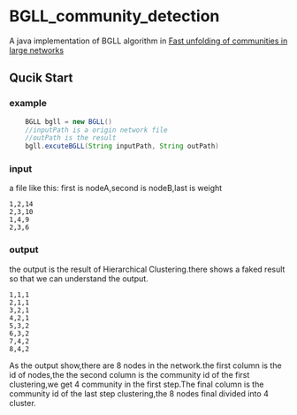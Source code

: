 # BGLL_community_detection
A java implementation of BGLL algorithm in [Fast unfolding of communities in large networks](https://arxiv.org/pdf/0803.0476.pdf)
## Qucik Start
### example
```Java
    BGLL bgll = new BGLL()
    //inputPath is a origin network file
    //outPath is the result
    bgll.excuteBGLL(String inputPath, String outPath)
``` 
### input
a file like this:
first is nodeA,second is nodeB,last is weight
```
1,2,14
2,3,10
1,4,9
2,3,6
```

### output
the output is the result of Hierarchical Clustering.there shows a faked result so that we can understand the output.
```
1,1,1
2,1,1
3,2,1
4,2,1
5,3,2
6,3,2
7,4,2
8,4,2
```
As the output show,there are 8 nodes in the network.the first column is the id of nodes,the the second column is the community id of the first clustering,we get 4 community in the first step.The final column is the community id of the last step clustering,the 8 nodes final divided into 4 cluster.
